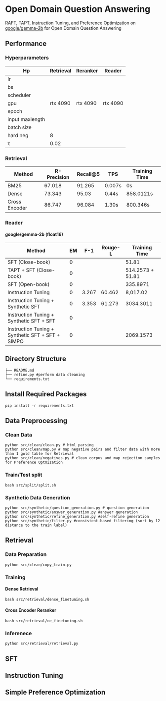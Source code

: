 # Open Domain Question Answering
RAFT, TAPT, Instruction Tuning, and Preference Optimization on [google/gemma-2b](https://huggingface.co/google/gemma-2b) for Open Domain Question Answering
## Performance
### Hyperparameters
| Hp | Retrieval | Reranker | Reader | 
| ------------- | ------------- | ------------- | ------------- |
| lr |  |  |  |
| bs |  |  |  |
| scheduler |  |  |  |
| gpu | rtx 4090  | rtx 4090  | rtx 4090  |
| epoch |  |  |  |
| input maxlength |  |  |  |
| batch size |   |  |  |
| hard neg | 8 |  |  |
| τ | 0.02 |  |  |
### Retrieval
| Method | R-Precision | Recall@5 | TPS | Training Time |
| ------------- | ------------- | ------------- | ------------- | ------------- |
| BM25 | 67.018 | 91.265 | 0.007s | 0s |
| Dense |  73.343 | 95.03 | 0.44s | 858.0121s |
| Cross Encoder | 86.747 | 96.084 | 1.30s | 800.346s |

### Reader

#### google/gemma-2b (float16)
| Method | EM | F-1 | Rouge-L | Training Time | 
| ------------- | ------------- | ------------- |------------- | ------------- |
| SFT (Close-book) | 0 |  |  | 51.81 |
| TAPT + SFT (Close-book) | 0 |   |  | 514.2573 + 51.81 |
| SFT (Open-book) | 0 |   |  | 335.8971 |
| Instruction Tuning | 0 | 3.267  | 60.462 | 8,017.02 |
| Instruction Tuning + Synthetic SFT | 0  | 3.353  | 61.273 | 3034.3011 |
| Instruction Tuning + Synthetic SFT + SFT  |  0 |   |  |  |
| Instruction Tuning + Synthetic SFT + SFT + SIMPO |  0 |   |  | 2069.1573 |



## Directory Structure
```
├── README.md
├── refine.py #perform data cleaning
└── requirements.txt
```

## Install Required Packages
```pip install -r requirements.txt```

## Data Preprocessing
### Clean Data
```
python src/clean/clean.py # html parsing
python src/clean/map.py # map negative pairs and filter data with more than 1 gold table for Retrieval
python src/clean/negatives.py # clean corpus and map rejection samples for Preference Optmization
```
### Train/Test split
```
bash src/split/split.sh
```

### Synthetic Data Generation
```
python src/synthetic/question_generation.py # question generation
python src/synthetic/answer_generation.py #answer generation
python src/synthetic/refine_generation.py #self-refine generation
python src/synthetic/filter.py #consistent-based filtering (sort by l2 distance to the train label)
```

## Retrieval
### Data Preparation
```python src/clean/copy_train.py```
### Training
#### Dense Retrieval
```bash src/retrieval/dense_finetuning.sh```
#### Cross Encoder Reranker
```bash src/retrieval/ce_finetuning.sh```
### Inferenece
```python src/retrieval/retrieval.py```



## SFT

## Instruction Tuning

## Simple Preference Optimization
